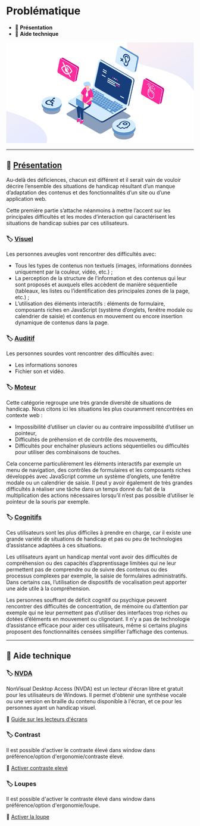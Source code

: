 # Problématique

*  🔖 **Présentation**
*  🔖 **Aide technique**

![image](https://raw.githubusercontent.com/seeren-training/RGAA/master/wiki/resources/rgaa.jpg)

___
## 📑 [Présentation](https://disic.github.io/guide-impacts_utilisateurs/personnes.html)

Au-delà des déficiences, chacun est différent et il serait vain de vouloir décrire l’ensemble des situations de handicap résultant d’un manque d’adaptation des contenus et des fonctionnalités d’un site ou d’une application web.

Cette première partie s’attache néanmoins à mettre l’accent sur les principales difficultés et les modes d’interaction qui caractérisent les situations de handicap subies par ces utilisateurs.

### 🏷️ **[Visuel](https://disic.github.io/guide-impacts_utilisateurs/handicap-visuel.html)**

Les personnes aveugles vont rencontrer des difficultés avec:
* Tous les types de contenus non textuels (images, informations données uniquement par la couleur, vidéo, etc.) ;
* La perception de la structure de l’information et des contenus qui leur sont proposés et auxquels elles accèdent de manière séquentielle (tableaux, les listes ou l’identification des principales zones de la page, etc.) ;
* L’utilisation des éléments interactifs : éléments de formulaire, composants riches en JavaScript (système d’onglets, fenêtre modale ou calendrier de saisie) et contenus en mouvement ou encore insertion dynamique de contenus dans la page.

### 🏷️ **[Auditif](https://disic.github.io/guide-impacts_utilisateurs/handicap-auditif.html)**

Les personnes sourdes vont rencontrer des difficultés avec:
* Les informations sonores
* Fichier son et vidéo.

### 🏷️ **[Moteur](https://disic.github.io/guide-impacts_utilisateurs/handicap-moteur.html)**

Cette catégorie regroupe une très grande diversité de situations de handicap. Nous citons ici les situations les plus couramment rencontrées en contexte web :

* Impossibilité d’utiliser un clavier ou au contraire impossibilité d’utiliser un pointeur,
* Difficultés de préhension et de contrôle des mouvements,
* Difficultés pour enchaîner plusieurs actions séquentielles ou difficultés pour utiliser des combinaisons de touches.

Cela concerne particulièrement les éléments interactifs par exemple un menu de navigation, des contrôles de formulaires et les composants riches développés avec JavaScript comme un système d’onglets, une fenêtre modale ou un calendrier de saisie. Il peut y avoir également de très grandes difficultés à réaliser une tâche dans un temps donné du fait de la multiplication des actions nécessaires lorsqu’il n’est pas possible d’utiliser le pointeur de la souris par exemple.

### 🏷️ **[Cognitifs](https://disic.github.io/guide-impacts_utilisateurs/handicap-mental.html)**

Ces utilisateurs sont les plus difficiles à prendre en charge, car il existe une grande variété de situations de handicap et pas ou peu de technologies d’assistance adaptées à ces situations.

Les utilisateurs ayant un handicap mental vont avoir des difficultés de compréhension ou des capacités d’apprentissage limitées qui ne leur permettent pas de comprendre ou de suivre des contenus ou des processus complexes par exemple, la saisie de formulaires administratifs. Dans certains cas, l’utilisation de dispositifs de vocalisation peut apporter une aide utile à la compréhension.

Les personnes souffrant de déficit cognitif ou psychique peuvent rencontrer des difficultés de concentration, de mémoire ou d’attention par exemple qui ne leur permettent pas d’utiliser des interfaces trop riches ou dotées d’éléments en mouvement ou clignotant. Il n’y a pas de technologie d’assistance efficace pour aider ces utilisateurs, même si certains plugins proposent des fonctionnalités censées simplifier l’affichage des contenus.

___

## 📑 Aide technique

### 🏷️ **[NVDA](https://www.nvda-fr.org/article.php?id=21)**

NonVisual Desktop Access (NVDA) est un lecteur d'écran libre et gratuit pour les utilisateurs de Windows. Il permet d'obtenir une synthèse vocale ou une version en braille du contenu disponible à l'écran, et ce pour les personnes ayant un handicap visuel. 

🔗 [Guide sur les lecteurs d'écrans](https://disic.github.io/guide-lecteurs_ecran/lecteur-ecran.html)

### 🏷️ **Contrast**

Il est possible d'activer le contraste élevé dans window dans préférence/option d'ergonomie/contraste élevé.

🔗 [Activer contraste elevé](https://support.microsoft.com/fr-fr/office/activer-ou-d%C3%A9sactiver-le-mode-contraste-%C3%A9lev%C3%A9-dans-windows-909e9d89-a0f9-a3a9-b993-7a6dcee85025)

### 🏷️ **Loupes**

Il est possible d'activer le contraste élevé dans window dans préférence/option d'ergonomie/loupe.

🔗 [Activer la loupe](https://support.microsoft.com/fr-fr/windows/utiliser-la-loupe-pour-mieux-voir-les-%C3%A9l%C3%A9ments-%C3%A0-l-%C3%A9cran-414948ba-8b1c-d3bd-8615-0e5e32204198)
